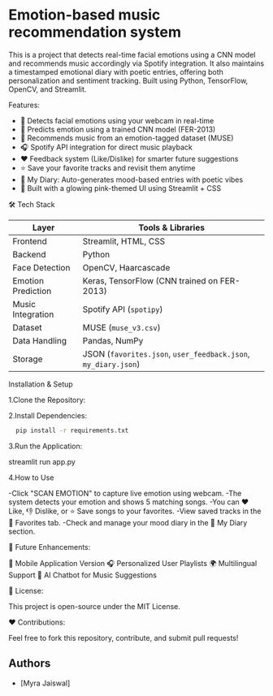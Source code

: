 # Emotion-based music recommendation system

This is a project that detects real-time facial emotions using a CNN model and recommends music accordingly via Spotify integration.
It also maintains a timestamped emotional diary with poetic entries, offering both personalization and sentiment tracking.
Built using Python, TensorFlow, OpenCV, and Streamlit.

 Features:

- 🎥 Detects facial emotions using your webcam in real-time
- 🤖 Predicts emotion using a trained CNN model (FER-2013)
- 🎵 Recommends music from an emotion-tagged dataset (MUSE)
- 🎧 Spotify API integration for direct music playback
- ❤️ Feedback system (Like/Dislike) for smarter future suggestions
- ⭐ Save your favorite tracks and revisit them anytime
- 📓 My Diary: Auto-generates mood-based entries with poetic vibes
- 💅 Built with a glowing pink-themed UI using Streamlit + CSS


🛠️ Tech Stack

| Layer               | Tools & Libraries                             |
|---------------------|-----------------------------------------------|
| Frontend            | Streamlit, HTML, CSS                          |
| Backend             | Python                                        |
| Face Detection      | OpenCV, Haarcascade                           |
| Emotion Prediction  | Keras, TensorFlow (CNN trained on FER-2013)   |
| Music Integration   | Spotify API (`spotipy`)                       |
| Dataset             | MUSE (`muse_v3.csv`)                          |
| Data Handling       | Pandas, NumPy                                 |
| Storage             | JSON (`favorites.json`, `user_feedback.json`, `my_diary.json`) |

Installation & Setup

1.Clone the Repository:

2.Install Dependencies:

```bash
  pip install -r requirements.txt
```

3.Run the Application:

  streamlit run app.py
  
4.How to Use

-Click "SCAN EMOTION" to capture live emotion using webcam.
-The system detects your emotion and shows 5 matching songs.
-You can ❤️ Like, 👎 Dislike, or ⭐ Save songs to your favorites.
-View saved tracks in the 💖 Favorites tab.
-Check and manage your mood diary in the 📓 My Diary section.

📌 Future Enhancements:

📱 Mobile Application Version
🎧 Personalized User Playlists
🌍 Multilingual Support
🤖 AI Chatbot for Music Suggestions

📜 License:

This project is open-source under the MIT License.

❤️ Contributions:

Feel free to fork this repository, contribute, and submit pull requests!

## Authors

- [Myra Jaiswal]
